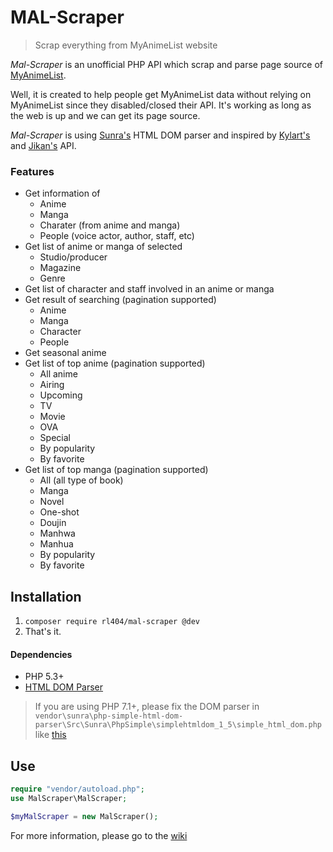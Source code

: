 # MAL-Scraper

> Scrap everything from MyAnimeList website

_Mal-Scraper_ is an unofficial PHP API which scrap and parse page source of [MyAnimeList](https://myanimelist.net/). 

Well, it is created to help people get MyAnimeList data without relying on MyAnimeList since they disabled/closed their API. It's working as long as the web is up and we can get its page source.

_Mal-Scraper_ is using [Sunra's](https://github.com/sunra/php-simple-html-dom-parser) HTML DOM parser and inspired by [Kylart's](https://github.com/Kylart/MalScraper) and  [Jikan's](https://github.com/jikan-me/jikan) API.

### Features
- Get information of
    - Anime
    - Manga
    - Charater (from anime and manga)
    - People (voice actor, author, staff, etc)
- Get list of anime or manga of selected
    - Studio/producer
    - Magazine
    - Genre
- Get list of character and staff involved in an anime or manga
- Get result of searching (pagination supported)
    - Anime
    - Manga
    - Character
    - People
- Get seasonal anime
- Get list of top anime (pagination supported)
    - All anime
    - Airing
    - Upcoming
    - TV
    - Movie
    - OVA
    - Special
    - By popularity
    - By favorite
- Get list of top manga (pagination supported)
    - All (all type of book)
    - Manga
    - Novel
    - One-shot
    - Doujin
    - Manhwa
    - Manhua
    - By popularity
    - By favorite

## Installation
1. `composer require rl404/mal-scraper @dev`
2. That's it.

#### Dependencies
- PHP 5.3+
- [HTML DOM Parser](https://github.com/sunra/php-simple-html-dom-parser)

 > If you are using PHP 7.1+, please fix the DOM parser in `vendor\sunra\php-simple-html-dom-parser\Src\Sunra\PhpSimple\simplehtmldom_1_5\simple_html_dom.php` like [this](https://github.com/sunra/php-simple-html-dom-parser/issues/59)

## Use
```php
require "vendor/autoload.php";
use MalScraper\MalScraper;

$myMalScraper = new MalScraper();
```

For more information, please go to the [wiki](https://github.com/rl404/MAL-Scraper/wiki)
